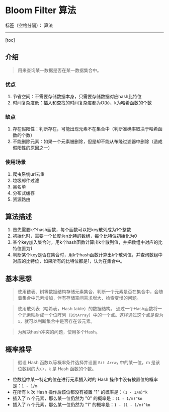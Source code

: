 # Bloom Filter 算法

标签（空格分隔）： 算法

---

[toc]

## 介绍

> 用来查询某一数据是否在某一数据集合中。

### 优点

1. 节省空间：不需要存储数据本身，只需要存储数据对应hash比特位
1. 时间复杂度低：插入和查找的时间复杂度都为O(k)，k为哈希函数的个数

### 缺点

1. 存在假阳性：判断存在，可能出现元素不在集合中（判断准确率取决于哈希函数的个数）
1. 不能删除元素：如果一个元素被删除，但是却不能从布隆过滤器中删除（造成假阳性的原因之一）

### 使用场景

1. 爬虫系统url去重
1. 垃圾邮件过滤
1. 黑名单
1. 分布式缓存
1. 资源路由

## 算法描述

1. 首先需要k个hash函数，每个函数可以把key散列成为1个整数
2. 初始化时，需要一个长度为n比特的数组，每个比特位初始化为0
3. 某个key加入集合时，用k个hash函数计算出k个散列值，并把数组中对应的比特位置为1
4. 判断某个key是否在集合时，用k个hash函数计算出k个散列值，并查询数组中对应的比特位，如果所有的比特位都是1，认为在集合中。

## 基本思想

> 使用链表、树等数据结构存储元素集合，判断一个元素是否在集合中，会随着集合中元素增加，伴有存储空间需求增大、检索变慢的问题。

> 使用散列表（哈希表，Hash table）的数据结构。
> 通过一个Hash函数将一个元素映射成一个位阵列（`BitArray`）中的一个点。这样通过这个点是否为`1`，就可以判断集合中是否存在该元素。

> 为解决hash冲突的问题，使用多个Hash。

## 概率推导

> 假设 Hash 函数以等概率条件选择并设置 `Bit Array` 中的某一位，m 是该位数组的大小，k 是 Hash 函数的个数。

- 位数组中某一特定的位在进行元素插入时的 Hash 操作中没有被置位的概率是：`1 - 1/m`
- 在所有 k 次 Hash 操作后该位都没有被置 "1" 的概率是：`(1 - 1/m)^k`
- 插入了 n 个元素，那么某一位仍然为 "0" 的概率是：`(1 - 1/m)^kn`
- 插入了 n 个元素，那么某一位仍然为 "1" 的概率是：`1 - (1 - 1/m)^kn`

